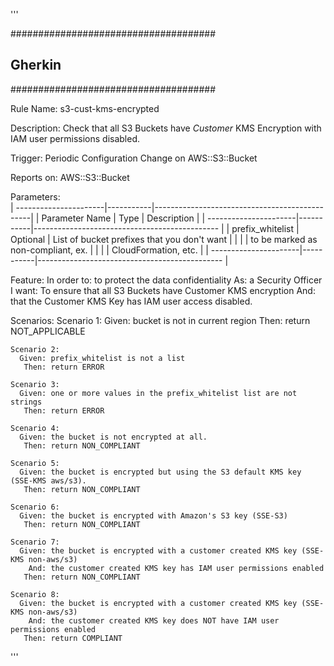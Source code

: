 '''

#####################################
##           Gherkin               ##
#####################################

Rule Name:
  s3-cust-kms-encrypted

Description:
  Check that all S3 Buckets have *Customer* KMS Encryption with IAM user permissions disabled.

Trigger:
  Periodic
  Configuration Change on AWS::S3::Bucket

Reports on:
  AWS::S3::Bucket

Parameters:  
  | ----------------------|-----------|-----------------------------------------------|
  | Parameter Name        | Type      | Description                                   |
  | ----------------------|-----------|---------------------------------------------- |
  | prefix_whitelist      | Optional  | List of bucket prefixes that you don't want   |
  |                       |           | to be marked as non-compliant, ex.            |
  |                       |           | CloudFormation, etc.                          |
  | ----------------------|-----------|---------------------------------------------- |

Feature:
    In order to: to protect the data confidentiality
             As: a Security Officer
         I want: To ensure that all S3 Buckets have Customer KMS encryption
            And: that the Customer KMS Key has IAM user access disabled.
        
Scenarios:
    Scenario 1:
      Given: bucket is not in current region
       Then: return NOT_APPLICABLE

    Scenario 2:
      Given: prefix_whitelist is not a list
       Then: return ERROR

    Scenario 3:
      Given: one or more values in the prefix_whitelist list are not strings
       Then: return ERROR

    Scenario 4:
      Given: the bucket is not encrypted at all.
       Then: return NON_COMPLIANT

    Scenario 5:
      Given: the bucket is encrypted but using the S3 default KMS key (SSE-KMS aws/s3).
       Then: return NON_COMPLIANT

    Scenario 6:
      Given: the bucket is encrypted with Amazon's S3 key (SSE-S3)
       Then: return NON_COMPLIANT
    
    Scenario 7:
      Given: the bucket is encrypted with a customer created KMS key (SSE-KMS non-aws/s3)
        And: the customer created KMS key has IAM user permissions enabled
       Then: return NON_COMPLIANT

    Scenario 8:
      Given: the bucket is encrypted with a customer created KMS key (SSE-KMS non-aws/s3)
        And: the customer created KMS key does NOT have IAM user permissions enabled
       Then: return COMPLIANT
'''
